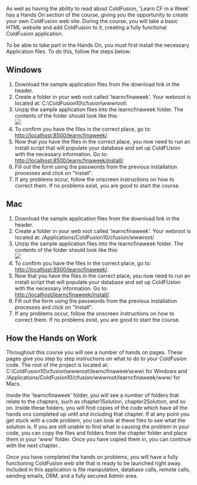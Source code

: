 As well as having the ability to read about ColdFusion, 'Learn CF in a
Week' has a Hands On section of the course, giving you the opportunity
to create your own ColdFusion web site. During the course, you will take
a basic HTML website and add ColdFusion to it, creating a fully
functional ColdFusion application.

To be able to take part in the Hands On, you must first install the
necessary Application files. To do this, follow the steps below:

Windows
-------

1.  Download the sample application files from the download link in the
    header.
2.  Create a folder in your web root called 'learncfinaweek'. Your
    webroot is located at: C:\\ColdFusion10\\cfusion\\wwwroot\\
3.  Unzip the sample application files into the learncfinaweek folder.
    The contents of the folder should look like this: \
     ![](/assets/img/windows_folder.png)
4.  To confirm you have the files in the correct place, go to:
    <http://localhost:8500/learncfinaweek/>.
5.  Now that you have the files in the correct place, you now need to
    run an install script that will populate your database and set up
    ColdFUsion with the necessary information. Go to:
    <http://localhost:8500/learncfinaweek/install/>.
6.  Fill out the form using the passwords from the previous installation
    processes and click on "Install".
7.  If any problems occur, follow the onscreen instructions on how to
    correct them. If no problems exist, you are good to start the
    course.

Mac
---

1.  Download the sample application files from the download link in the
    header.
2.  Create a folder in your web root called 'learncfinaweek'. Your
    webroot is located at: /Applications/ColdFusion10/cfusion/wwwroot/
3.  Unzip the sample application files into the learncfinaweek folder.
    The contents of the folder should look like this: \
     ![](/assets/img/mac_folder_structure_small.png)
4.  To confirm you have the files in the correct place, go to:
    <http://localhost:8500/learncfinaweek/>.
5.  Now that you have the files in the correct place, you now need to
    run an install script that will populate your database and set up
    ColdFUsion with the necessary information. Go to:
    <http://localhost/learncfinaweek/install/>.
6.  Fill out the form using the passwords from the previous installation
    processes and click on "Install".
7.  If any problems occur, follow the onscreen instructions on how to
    correct them. If no problems exist, you are good to start the
    course.

How the Hands on Work
---------------------

Throughout this course you will see a number of hands on pages. These
pages give you step by step instructions on what to do to your
ColdFusion code. The root of the project is located at:
C:\\ColdFusion10\\cfusion\\wwwroot\\learncfinaweek\\www\\ for Windows
and /Applications/ColdFusion10/cfusion/wwwroot/learncfinaweek/www/ for
Macs.

Inside the 'learncfinaweek' folder, you will see a number of folders
that relate to the chapters, such as chapter1Solution, chapter2Solution,
and so on. Inside these folders, you will find copies of the code which
have all the hands ons completed up until and including that chapter. If
at any point you get stuck with a code problem, you can look at these
files to see what the solution is. If you are still unable to find what
is causing the problem in your code, you can copy the files and folders
from the chapter folder and place them in your 'www' folder. Once you
have copied them in, you can continue with the next chapter..

Once you have completed the hands on problems, you will have a fully
functioning ColdFusion web site that is ready to be launched right away.
Included in this application is file manipulation, database calls,
remote calls, sending emails, ORM, and a fully secured Admin area.

